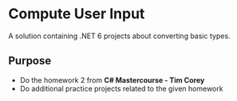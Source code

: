 # Compute User Input
A solution containing .NET 6 projects about converting basic types.

## Purpose
- Do the homework 2 from **C# Mastercourse - Tim Corey**
- Do additional practice projects related to the given homework